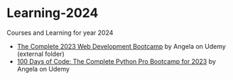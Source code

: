 # Learning-2024
Courses and Learning for year 2024


- [The Complete 2023 Web Development Bootcamp](https://github.com/iVibudh/web-development) by Angela on Udemy (external folder)
- [100 Days of Code: The Complete Python Pro Bootcamp for 2023](https://www.udemy.com/course/100-days-of-code/?utm_source=adwords&utm_medium=udemyads&utm_campaign=Python_CA&utm_content=deal4584&utm_term=_._ag_62727003497_._ad_634178452536_._kw_100+days+of+python_._de_c_._dm__._pl__._ti_aud-731703623992%3Akwd-928471243624_._li_9001314_._pd__._&matchtype=b&gad_source=1&gclid=Cj0KCQiA1rSsBhDHARIsANB4EJbzVhltal8CgnpgLn2hwuwpZI0hpXVWfL-Qs7uFpWBuRaGo4U36hSIaAryGEALw_wcB) by Angela on Udemy